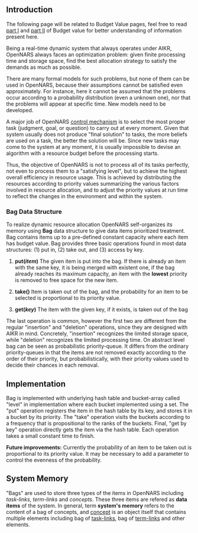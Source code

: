 ## Introduction

The following page will be related to Budget Value pages, feel free to read [part I](https://github.com/opennars/opennars/wiki/Budget-Value) and [part II](https://github.com/opennars/opennars/wiki/Budget-Update) of Budget value for better understanding of information present here.

Being a real-time dynamic system that always operates under AIKR, OpenNARS always faces an optimization problem: given finite processing time and storage space, find the best allocation strategy to satisfy the demands as much as possible.

There are many formal models for such problems, but none of them can be used in OpenNARS, because their assumptions cannot be satisfied even approximately. For instance, here it cannot be assumed that the problems occur according to a probability distribution (even a unknown one), nor that the problems will appear at specific time. New models need to be developed.

A major job of OpenNARS [control mechanism](https://github.com/opennars/opennars/wiki/Working-Cycle) is to select the most proper task (judgment, goal, or question) to carry out at every moment. Given that system usually does not produce "final solution" to tasks, the more beliefs are used on a task, the better the solution will be. Since new tasks may come to the system at any moment, it is usually impossible to devise an algorithm with a resource budget before the processing starts. 

Thus, the objective of OpenNARS is not to process all of its tasks perfectly, not even to process them to a "satisfying level", but to achieve the highest overall efficiency in resource usage. This is achieved by distributing the resources according to priority values summarizing the various factors involved in resource allocation, and to adjust the priority values at run time to reflect the changes in the environment and within the system.

### Bag Data Structure

To realize dynamic resource allocation OpenNARS self-organizes its memory using **Bag** data structure to give data items prioritized treatment. Bag contains items up to a pre-defined constant capacity where each item has budget value. Bag provides three basic operations found in most data structures: (1) put in, (2) take out, and (3) access by key.

1. **put(_item_)** The given item is put into the bag. If there is already an item with the same key, it is being merged with existent one, if the bag already reaches its maximum capacity, an item with the **lowest** priority is removed to free space for the new item.

2. **take()** Item is taken out of the bag, and the probability for an item to be selected is proportional to its priority value.

3. **get(_key_)** The item with the given key, if it exists, is taken out of the bag

The last operation is common, however the first two are different from the regular "insertion" and "deletion" operations, 
since they are designed with AIKR in mind. Concretely, "insertion" recognizes the limited storage space, while "deletion" recognizes the limited processing time. On abstract level bag can be seen as probabilistic priority-queue. It differs from
the ordinary priority-queues in that the items are not removed exactly according to the order of their priority, but probabilistically, with their priority values used to decide their chances in each removal.

## Implementation
Bag is implemented with underlying hash table and bucket-array called "level" in implementation where each bucket implemented using a set. The "put" operation registers the item in the hash table by its key, and stores it in a bucket by its priority. The "take" operation visits the buckets according to a frequency that is propositional to the ranks of the buckets. Final, "get by key" operation directly gets the item via the hash table. Each operation takes a small constant time to finish.

**Future improvements:** Currently the probability of an item to be taken out is proportional to its priority value. It may be necessary to add a parameter to control the evenness of the probability.

## System Memory
"Bags" are used to store three types of the items in OpenNARS including _task-links_, _term-links_ and _concepts_. These three items are refered as **data items** of the system. In general, term **system's memory** refers to the content of a bag of concepts, and [concept](https://github.com/opennars/opennars/wiki/Concept-Object:-Content-and-Attributes) is an object itself that contains multiple elements including bag of [task-links](https://github.com/opennars/opennars/wiki/Types-of-Links:-task-and-term-links), bag of [term-links](https://github.com/opennars/opennars/wiki/Types-of-Links:-task-and-term-links) and other elements.